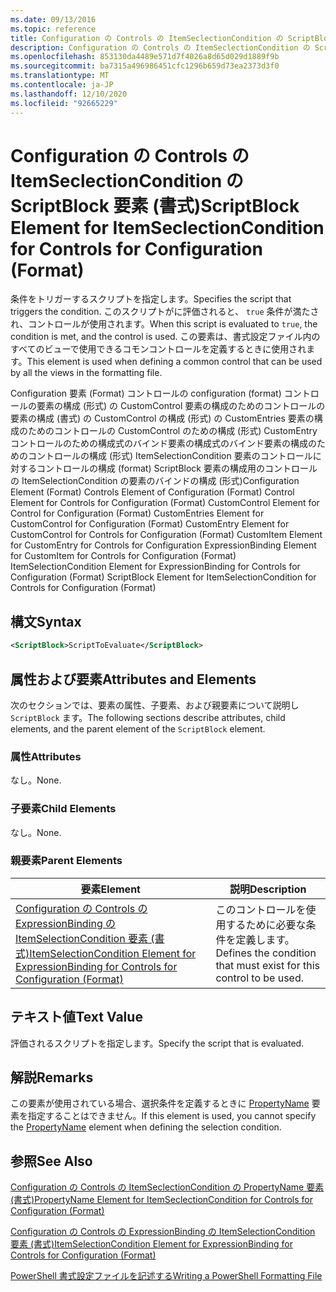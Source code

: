 ```yaml
---
ms.date: 09/13/2016
ms.topic: reference
title: Configuration の Controls の ItemSeclectionCondition の ScriptBlock 要素 (書式)
description: Configuration の Controls の ItemSeclectionCondition の ScriptBlock 要素 (書式)
ms.openlocfilehash: 853130da4489e571d7f4026a8d65d029d1889f9b
ms.sourcegitcommit: ba7315a496986451cfc1296b659d73ea2373d3f0
ms.translationtype: MT
ms.contentlocale: ja-JP
ms.lasthandoff: 12/10/2020
ms.locfileid: "92665229"
---
```

# <a name="scriptblock-element-for-itemseclectioncondition-for-controls-for-configuration-format"></a><span data-ttu-id="2f44c-103">Configuration の Controls の ItemSeclectionCondition の ScriptBlock 要素 (書式)</span><span class="sxs-lookup"><span data-stu-id="2f44c-103">ScriptBlock Element for ItemSeclectionCondition for Controls for Configuration (Format)</span></span>

<span data-ttu-id="2f44c-104">条件をトリガーするスクリプトを指定します。</span><span class="sxs-lookup"><span data-stu-id="2f44c-104">Specifies the script that triggers the condition.</span></span> <span data-ttu-id="2f44c-105">このスクリプトがに評価されると、 `true` 条件が満たされ、コントロールが使用されます。</span><span class="sxs-lookup"><span data-stu-id="2f44c-105">When this script is evaluated to `true`, the condition is met, and the control is used.</span></span> <span data-ttu-id="2f44c-106">この要素は、書式設定ファイル内のすべてのビューで使用できるコモンコントロールを定義するときに使用されます。</span><span class="sxs-lookup"><span data-stu-id="2f44c-106">This element is used when defining a common control that can be used by all the views in the formatting file.</span></span>

<span data-ttu-id="2f44c-107">Configuration 要素 (Format) コントロールの configuration (format) コントロールの要素の構成 (形式) の CustomControl 要素の構成のためのコントロールの要素の構成 (書式) の CustomControl の構成 (形式) の CustomEntries 要素の構成のためのコントロールの CustomControl のための構成 (形式) CustomEntry コントロールのための構成式のバインド要素の構成式のバインド要素の構成のためのコントロールの構成 (形式) ItemSelectionCondition 要素のコントロールに対するコントロールの構成 (format) ScriptBlock 要素の構成用のコントロールの ItemSelectionCondition の要素のバインドの構成 (形式)</span><span class="sxs-lookup"><span data-stu-id="2f44c-107">Configuration Element (Format) Controls Element of Configuration (Format) Control Element for Controls for Configuration (Format) CustomControl Element for Control for Configuration (Format) CustomEntries Element for CustomControl for Configuration (Format) CustomEntry Element for CustomControl for Controls for Configuration (Format) CustomItem Element for CustomEntry for Controls for Configuration ExpressionBinding Element for CustomItem for Controls for Configuration (Format) ItemSelectionCondition Element for ExpressionBinding for Controls for Configuration (Format) ScriptBlock Element for ItemSelectionCondition for Controls for Configuration (Format)</span></span>

## <a name="syntax"></a><span data-ttu-id="2f44c-108">構文</span><span class="sxs-lookup"><span data-stu-id="2f44c-108">Syntax</span></span>

```xml
<ScriptBlock>ScriptToEvaluate</ScriptBlock>
```

## <a name="attributes-and-elements"></a><span data-ttu-id="2f44c-109">属性および要素</span><span class="sxs-lookup"><span data-stu-id="2f44c-109">Attributes and Elements</span></span>

<span data-ttu-id="2f44c-110">次のセクションでは、要素の属性、子要素、および親要素について説明し `ScriptBlock` ます。</span><span class="sxs-lookup"><span data-stu-id="2f44c-110">The following sections describe attributes, child elements, and the parent element of the `ScriptBlock` element.</span></span>

### <a name="attributes"></a><span data-ttu-id="2f44c-111">属性</span><span class="sxs-lookup"><span data-stu-id="2f44c-111">Attributes</span></span>

<span data-ttu-id="2f44c-112">なし。</span><span class="sxs-lookup"><span data-stu-id="2f44c-112">None.</span></span>

### <a name="child-elements"></a><span data-ttu-id="2f44c-113">子要素</span><span class="sxs-lookup"><span data-stu-id="2f44c-113">Child Elements</span></span>

<span data-ttu-id="2f44c-114">なし。</span><span class="sxs-lookup"><span data-stu-id="2f44c-114">None.</span></span>

### <a name="parent-elements"></a><span data-ttu-id="2f44c-115">親要素</span><span class="sxs-lookup"><span data-stu-id="2f44c-115">Parent Elements</span></span>

|<span data-ttu-id="2f44c-116">要素</span><span class="sxs-lookup"><span data-stu-id="2f44c-116">Element</span></span>|<span data-ttu-id="2f44c-117">説明</span><span class="sxs-lookup"><span data-stu-id="2f44c-117">Description</span></span>|
|-------------|-----------------|
|[<span data-ttu-id="2f44c-118">Configuration の Controls の ExpressionBinding の ItemSelectionCondition 要素 (書式)</span><span class="sxs-lookup"><span data-stu-id="2f44c-118">ItemSelectionCondition Element for ExpressionBinding for Controls for Configuration (Format)</span></span>](./itemselectioncondition-element-for-expressionbinding-for-controls-for-configuration-format.md)|<span data-ttu-id="2f44c-119">このコントロールを使用するために必要な条件を定義します。</span><span class="sxs-lookup"><span data-stu-id="2f44c-119">Defines the condition that must exist for this control to be used.</span></span>|

## <a name="text-value"></a><span data-ttu-id="2f44c-120">テキスト値</span><span class="sxs-lookup"><span data-stu-id="2f44c-120">Text Value</span></span>

<span data-ttu-id="2f44c-121">評価されるスクリプトを指定します。</span><span class="sxs-lookup"><span data-stu-id="2f44c-121">Specify the script that is evaluated.</span></span>

## <a name="remarks"></a><span data-ttu-id="2f44c-122">解説</span><span class="sxs-lookup"><span data-stu-id="2f44c-122">Remarks</span></span>

<span data-ttu-id="2f44c-123">この要素が使用されている場合、選択条件を定義するときに [PropertyName](./propertyname-element-for-itemseclectioncondition-for-controls-for-configuration-format.md) 要素を指定することはできません。</span><span class="sxs-lookup"><span data-stu-id="2f44c-123">If this element is used, you cannot specify the [PropertyName](./propertyname-element-for-itemseclectioncondition-for-controls-for-configuration-format.md) element when defining the selection condition.</span></span>

## <a name="see-also"></a><span data-ttu-id="2f44c-124">参照</span><span class="sxs-lookup"><span data-stu-id="2f44c-124">See Also</span></span>

[<span data-ttu-id="2f44c-125">Configuration の Controls の ItemSeclectionCondition の PropertyName 要素 (書式)</span><span class="sxs-lookup"><span data-stu-id="2f44c-125">PropertyName Element for ItemSeclectionCondition for Controls for Configuration (Format)</span></span>](./propertyname-element-for-itemseclectioncondition-for-controls-for-configuration-format.md)

[<span data-ttu-id="2f44c-126">Configuration の Controls の ExpressionBinding の ItemSelectionCondition 要素 (書式)</span><span class="sxs-lookup"><span data-stu-id="2f44c-126">ItemSelectionCondition Element for ExpressionBinding for Controls for Configuration (Format)</span></span>](./itemselectioncondition-element-for-expressionbinding-for-controls-for-configuration-format.md)

[<span data-ttu-id="2f44c-127">PowerShell 書式設定ファイルを記述する</span><span class="sxs-lookup"><span data-stu-id="2f44c-127">Writing a PowerShell Formatting File</span></span>](./writing-a-powershell-formatting-file.md)
